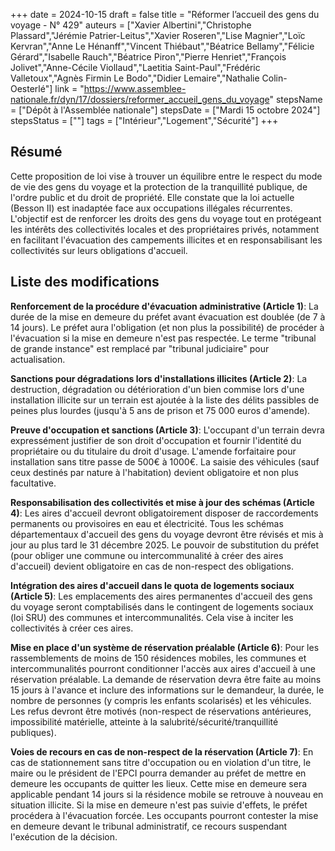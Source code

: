 +++
date = 2024-10-15
draft = false
title = "Réformer l’accueil des gens du voyage - N° 429"
auteurs = ["Xavier Albertini","Christophe Plassard","Jérémie Patrier-Leitus","Xavier Roseren","Lise Magnier","Loïc Kervran","Anne Le Hénanff","Vincent Thiébaut","Béatrice Bellamy","Félicie Gérard","Isabelle Rauch","Béatrice Piron","Pierre Henriet","François Jolivet","Anne-Cécile Viollaud","Laetitia Saint-Paul","Frédéric Valletoux","Agnès Firmin Le Bodo","Didier Lemaire","Nathalie Colin-Oesterlé"]
link = "https://www.assemblee-nationale.fr/dyn/17/dossiers/reformer_accueil_gens_du_voyage"
stepsName = ["Dépôt à l'Assemblée nationale"]
stepsDate = ["Mardi 15 octobre 2024"]
stepsStatus = [""]
tags = ["Intérieur","Logement","Sécurité"]
+++

## Résumé

Cette proposition de loi vise à trouver un équilibre entre le respect du mode de vie des gens du voyage et la protection de la tranquillité publique, de l'ordre public et du droit de propriété. Elle constate que la loi actuelle (Besson II) est inadaptée face aux occupations illégales récurrentes. L'objectif est de renforcer les droits des gens du voyage tout en protégeant les intérêts des collectivités locales et des propriétaires privés, notamment en facilitant l'évacuation des campements illicites et en responsabilisant les collectivités sur leurs obligations d'accueil.

## Liste des modifications

**Renforcement de la procédure d'évacuation administrative (Article 1)**: La durée de la mise en demeure du préfet avant évacuation est doublée (de 7 à 14 jours). Le préfet aura l'obligation (et non plus la possibilité) de procéder à l'évacuation si la mise en demeure n'est pas respectée. Le terme "tribunal de grande instance" est remplacé par "tribunal judiciaire" pour actualisation.

**Sanctions pour dégradations lors d'installations illicites (Article 2)**: La destruction, dégradation ou détérioration d'un bien commise lors d'une installation illicite sur un terrain est ajoutée à la liste des délits passibles de peines plus lourdes (jusqu'à 5 ans de prison et 75 000 euros d'amende).

**Preuve d'occupation et sanctions (Article 3)**: L'occupant d'un terrain devra expressément justifier de son droit d'occupation et fournir l'identité du propriétaire ou du titulaire du droit d'usage. L'amende forfaitaire pour installation sans titre passe de 500€ à 1000€. La saisie des véhicules (sauf ceux destinés par nature à l'habitation) devient obligatoire et non plus facultative.

**Responsabilisation des collectivités et mise à jour des schémas (Article 4)**: Les aires d'accueil devront obligatoirement disposer de raccordements permanents ou provisoires en eau et électricité. Tous les schémas départementaux d'accueil des gens du voyage devront être révisés et mis à jour au plus tard le 31 décembre 2025. Le pouvoir de substitution du préfet (pour obliger une commune ou intercommunalité à créer des aires d'accueil) devient obligatoire en cas de non-respect des obligations.

**Intégration des aires d'accueil dans le quota de logements sociaux (Article 5)**: Les emplacements des aires permanentes d'accueil des gens du voyage seront comptabilisés dans le contingent de logements sociaux (loi SRU) des communes et intercommunalités. Cela vise à inciter les collectivités à créer ces aires.

**Mise en place d'un système de réservation préalable (Article 6)**: Pour les rassemblements de moins de 150 résidences mobiles, les communes et intercommunalités pourront conditionner l'accès aux aires d'accueil à une réservation préalable. La demande de réservation devra être faite au moins 15 jours à l'avance et inclure des informations sur le demandeur, la durée, le nombre de personnes (y compris les enfants scolarisés) et les véhicules. Les refus devront être motivés (non-respect de réservations antérieures, impossibilité matérielle, atteinte à la salubrité/sécurité/tranquillité publiques).

**Voies de recours en cas de non-respect de la réservation (Article 7)**: En cas de stationnement sans titre d'occupation ou en violation d'un titre, le maire ou le président de l'EPCI pourra demander au préfet de mettre en demeure les occupants de quitter les lieux. Cette mise en demeure sera applicable pendant 14 jours si la résidence mobile se retrouve à nouveau en situation illicite. Si la mise en demeure n'est pas suivie d'effets, le préfet procédera à l'évacuation forcée. Les occupants pourront contester la mise en demeure devant le tribunal administratif, ce recours suspendant l'exécution de la décision.
